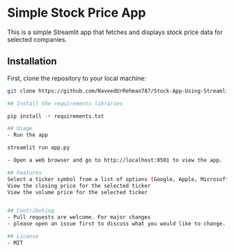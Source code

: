 # Simple Stock Price App

This is a simple Streamlit app that fetches and displays stock price data for selected companies.

## Installation

First, clone the repository to your local machine:

```bash
git clone https://github.com/NaveedUrRehman787/Stock-App-Using-Streamlit.git

## Install the requirements libraries

pip install -r requirements.txt

## Usage
- Run the app

streamlit run app.py

- Open a web browser and go to http://localhost:8501 to view the app.

## Features
Select a ticker symbol from a list of options (Google, Apple, Microsoft, Amazon)
View the closing price for the selected ticker
View the volume price for the selected ticker


## Contributing
- Pull requests are welcome. For major changes
- please open an issue first to discuss what you would like to change.

## License
- MIT